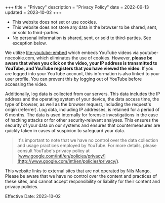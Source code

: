+++
title = "Privacy"
description = "Privacy Policy"
date = 2022-09-13
updated = 2023-10-02
+++

- This website does not set or use cookies.
- This website does not store any data in the browser to be shared, sent, or sold to third-parties.
- No personal information is shared, sent, or sold to third-parties. See exception below.

We utilize [lite-youtube-embed](https://github.com/paulirish/lite-youtube-embed) which embeds YouTube videos via youtube-nocookie.com, which eliminates the use of cookies. However, **please be aware that when you click on the video, your IP address is transmitted to YouTube, and YouTube registers that you have viewed the video**. If you are logged into your YouTube account, this information is also linked to your user profile. You can prevent this by logging out of YouTube before accessing the video.

Additionally, log data is collected from our servers. This data includes the IP address and the operating system of your device, the data access time, the type of browser, as well as the browser request, including the request's origin (referrer). Log data, including IP addresses, is retained for a period of 6 months. The data is used internally for forensic investigations in the case of hacking attacks or for other security-relevant analyses. This ensures the security of your data on our systems and ensures that countermeasures are quickly taken in cases of suspicion to safeguard your data.

>It's important to note that we have no control over the data collection and usage practices employed by YouTube. For more details, please consult YouTube's privacy policy at [www.google.com/intl/en/policies/privacy/](http://www.google.com/intl/en/policies/privacy/).

This website links to external sites that are not operated by Nils Mango. Please be aware that we have no control over the content and practices of these sites, and cannot accept responsibility or liability for their content and privacy policies.

Effective Date: 2023-10-02
